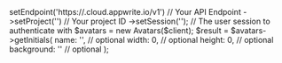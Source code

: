 <?php

use Appwrite\Client;
use Appwrite\Services\Avatars;

$client = (new Client())
    ->setEndpoint('https://<REGION>.cloud.appwrite.io/v1') // Your API Endpoint
    ->setProject('<YOUR_PROJECT_ID>') // Your project ID
    ->setSession(''); // The user session to authenticate with

$avatars = new Avatars($client);

$result = $avatars->getInitials(
    name: '<NAME>', // optional
    width: 0, // optional
    height: 0, // optional
    background: '' // optional
);